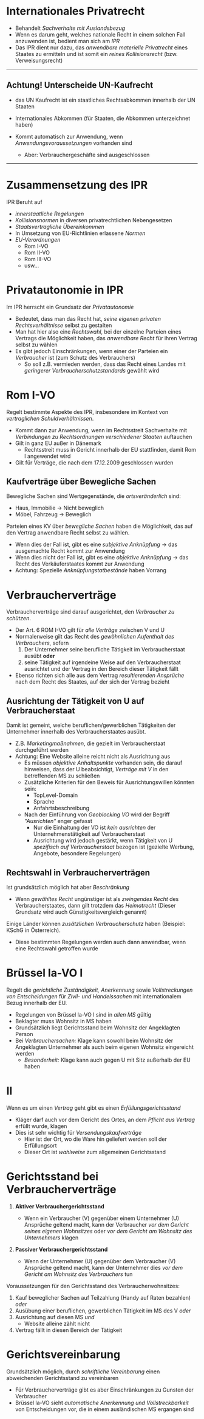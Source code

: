 
# Internationales Privatrecht

- Behandelt _Sachverhalte mit Auslandsbezug_
- Wenn es darum geht, welches nationale Recht in einem solchen Fall anzuwenden ist, bedient man sich am _IPR_
- Das IPR dient nur dazu, das _anwendbare materielle Privatrecht_ eines Staates zu ermitteln und ist somit ein _reines Kollisionsrecht_ (bzw. Verweisungsrecht)

---
## Achtung! Unterscheide UN-Kaufrecht

- das UN Kaufrecht ist ein staatliches Rechtsabkommen innerhalb der UN Staaten

- Internationales Abkommen (für Staaten, die Abkommen unterzeichnet haben)
- Kommt automatisch zur Anwendung, wenn _Anwendungsvoraussetzungen_ vorhanden sind
	- Aber: Verbrauchergeschäfte sind ausgeschlossen

---
# Zusammensetzung des IPR

IPR Beruht auf
- _innerstaatliche Regelungen_ 
- _Kollisionsnormen_ in diversen privatrechtlichen Nebengesetzen
- _Staatsvertragliche Übereinkommen_
- In Umsetzung von EU-Richtlinien erlassene _Normen_
- _EU-Verordnungen_
	- Rom I-VO 
	- Rom II-VO 
	- Rom III-VO
	- usw...

# Privatautonomie in IPR

Im IPR herrscht ein Grundsatz der _Privatautonomie_
- Bedeutet, dass man das Recht hat, _seine eigenen privaten Rechtsverhältnisse_ selbst zu gestalten
- Man hat hier also eine _Rechtswahl_, bei der einzelne Parteien eines Vertrags die Möglichkeit haben, das _anwendbare Recht_ für ihren Vertrag selbst zu wählen
- Es gibt jedoch Einschränkungen, wenn einer der Parteien ein _Verbraucher_ ist (zum Schutz des Verbrauchers)
	- So soll z.B. vermieden werden, dass das Recht eines Landes mit _geringerer Verbraucherschutzstandards_ gewählt wird

# Rom I-VO

Regelt bestimmte Aspekte des IPR, insbesondere im Kontext von _vertraglichen Schuldverhältnissen_. 

- Kommt dann zur Anwendung, wenn im Rechtsstreit Sachverhalte mit _Verbindungen zu Rechtsordnungen verschiedener Staaten_ auftauchen
- Gilt in ganz EU außer in Dänemark
	- Rechtsstreit muss in Gericht innerhalb der EU stattfinden, damit Rom I angewendet wird
- Gilt für Verträge, die nach dem 17.12.2009 geschlossen wurden

## Kaufverträge über Bewegliche Sachen

Bewegliche Sachen sind Wertgegenstände, die _ortsveränderlich_ sind:
- Haus, Immobilie -> Nicht beweglich
- Möbel, Fahrzeug -> Beweglich

Parteien eines KV über _bewegliche Sachen_ haben die Möglichkeit, das auf den Vertrag anwendbare Recht selbst zu wählen.

- Wenn dies der Fall ist, gibt es eine _subjektive Anknüpfung_ -> das ausgemachte Recht kommt zur Anwendung
- Wenn dies nicht der Fall ist, gibt es eine _objektive Anknüpfung_ -> das Recht des Verkäuferstaates kommt zur Anwendung
- Achtung: Spezielle _Anknüpfungstatbestände_ haben Vorrang

# Verbraucherverträge

Verbraucherverträge sind darauf ausgerichtet, den _Verbraucher zu schützen_.

- Der Art. 6 ROM I-VO gilt für _alle Verträge_ zwischen V und U
- Normalerweise gilt das Recht des _gewöhnlichen Aufenthalt des Verbrauchers_, sofern
	1. Der Unternehmer seine berufliche Tätigkeit im Verbraucherstaat ausübt __oder__
	2. seine Tätigkeit auf irgendeine Weise auf den Verbraucherstaat ausrichtet und der Vertrag in den Bereich dieser Tätigkeit fällt
- Ebenso richten sich alle aus dem Vertrag _resultierenden Ansprüche_ nach dem Recht des Staates, auf der sich der Vertrag bezieht

## Ausrichtung der Tätigkeit von U auf Verbraucherstaat

Damit ist gemeint, welche beruflichen/gewerblichen Tätigkeiten der Unternehmer innerhalb des Verbraucherstaates ausübt.

- Z.B. _Marketingmaßnahmen_, die gezielt im Verbraucherstaat durchgeführt werden
- Achtung: Eine Website alleine reicht nicht als Ausrichtung aus
	- Es müssen _objektive Anhaltspunkte_ vorhanden sein, die darauf hinweisen, dass der U beabsichtigt, _Verträge mit V_ in den betreffenden MS zu schließen
	- Zusätzliche Kriterien für den Beweis für Ausrichtungswillen könnten sein:
		- TopLevel-Domain
		- Sprache
		- Anfahrtsbeschreibung
	- Nach der Einführung von _Geoblocking VO_ wird der Begriff _"Ausrichten"_ enger gefasst
		- Nur die Einhaltung der VO ist _kein ausrichten_ der Unternehmenstätigkeit auf Verbraucherstaat
		- Ausrichtung wird jedoch gestärkt, wenn Tätigkeit von U _spezifisch auf Verbraucherstaat_ bezogen ist (gezielte Werbung, Angebote, besondere Regelungen)

## Rechtswahl in Verbraucherverträgen

Ist grundsätzlich möglich hat aber _Beschränkung_
- Wenn _gewähltes Recht_ ungünstiger ist als _zwingendes Recht_ des Verbraucherstaates, dann gilt trotzdem das _Heimatrecht_ (Dieser Grundsatz wird auch Günstigkeitsvergleich genannt)

Einige Länder können _zusätzlichen Verbraucherschutz_ haben (Beispiel: KSchG in Österreich).
- Diese bestimmten Regelungen werden auch dann anwendbar, wenn eine Rechtswahl getroffen wurde

# Brüssel la-VO I

Regelt die _gerichtliche Zuständigkeit, Anerkennung_ sowie _Vollstreckungen von Entscheidungen_ für _Zivil- und Handelssachen_ mit internationalem Bezug innerhalb der EU.

- Regelungen von Brüssel la-VO I sind in _allen MS_ gültig
- Beklagter muss Wohnsitz in MS haben
- Grundsätzlich liegt Gerichtsstand beim Wohnsitz der Angeklagten Person
- Bei _Verbrauchersachen:_ Klage kann sowohl beim Wohnsitz der Angeklagten Unternehmer als auch beim eigenen Wohnsitz eingereicht werden
	- _Besonderheit:_ Klage kann auch gegen U mit Sitz außerhalb der EU haben

# II

Wenn es um einen _Vertrag_ geht gibt es einen _Erfüllungsgerichtsstand_
- Kläger darf auch vor dem Gericht des Ortes, an dem _Pflicht aus Vertrag_ erfüllt wurde, klagen
- Dies ist sehr wichtig für _Versendungskaufverträge_
	- Hier ist der Ort, wo die Ware hin geliefert werden soll der Erfüllungsort
	- Dieser Ort ist _wahlweise_ zum allgemeinen Gerichtsstand

# Gerichtsstand bei Verbraucherverträge

1. __Aktiver Verbrauchergerichtsstand__
	- Wenn ein Verbraucher (V) gegenüber einem Unternehmer (U) Ansprüche geltend macht, kann der Verbraucher _vor dem Gericht seines eigenen Wohnsitzes_ oder _vor dem Gericht am Wohnsitz des Unternehmers_ klagen

2. __Passiver Verbrauchergerichtsstand__
	- Wenn der Unternehmer (U) gegenüber dem Verbraucher (V) Ansprüche geltend macht, kann der Unternehmer dies _vor dem Gericht am Wohnsitz des Verbrauchers_ tun

Voraussetzungen für den Gerichtsstand des Verbraucherwohnsitzes:
1. Kauf beweglicher Sachen auf Teilzahlung (Handy auf Raten bezahlen) _oder_
2. Ausübung einer beruflichen, gewerblichen Tätigkeit im MS des V _oder_
3. Ausrichtung auf diesen MS _und_
	- Website alleine zählt nicht
4. Vertrag fällt in diesen Bereich der Tätigkeit

# Gerichtsvereinbarung

Grundsätzlich möglich, durch _schriftliche Vereinbarung_ einen abweichenden Gerichtsstand zu vereinbaren

- Für Verbraucherverträge gibt es aber Einschränkungen zu Gunsten der Verbraucher
- Brüssel la-VO sieht _automatische Anerkennung und Vollstreckbarkeit_ von Entscheidungen vor, die in einem ausländischen MS ergangen sind





